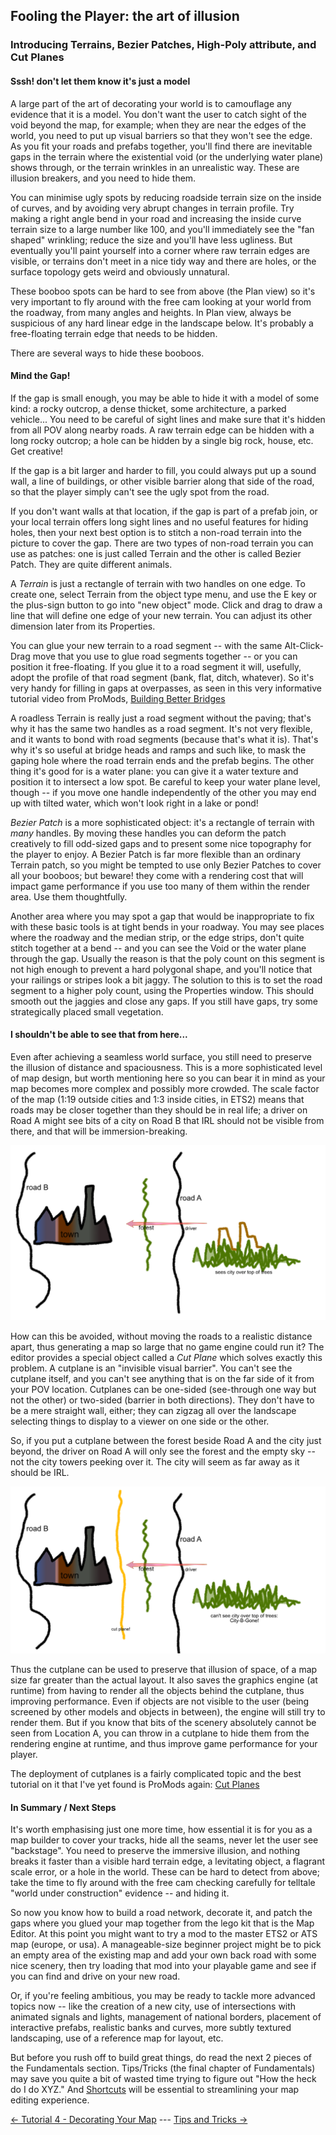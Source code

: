 ## Fooling the Player: the art of illusion
### Introducing Terrains, Bezier Patches, High-Poly attribute, and Cut Planes

#### Sssh!  don't let them know it's just a model

A large part of the art of decorating your world is to camouflage any evidence that it is a model.  You don't want the user to catch sight of the void beyond the map, for example;  when they are near the edges of the world, you need to put up visual barriers so that they won't see the edge.  As you fit your roads and prefabs together, you'll find there are inevitable gaps in the terrain where the existential void (or the underlying water plane) shows through, or the terrain wrinkles in an unrealistic way.  These are illusion breakers, and you need to hide them.

You can minimise ugly spots by reducing roadside terrain size on the inside of curves, and by avoiding very abrupt changes in terrain profile.  Try making a right angle bend in your road and increasing the inside curve terrain size to a large number like 100, and you'll immediately see the "fan shaped" wrinkling;  reduce the size and you'll have less ugliness.  But eventually you'll paint yourself into a corner where raw terrain edges are visible, or terrains don't meet in a nice tidy way and there are holes, or the surface topology gets weird and obviously unnatural.

These booboo spots can be hard to see from above (the Plan view) so it's very important to fly around with the free cam looking at your world from the roadway, from many angles and heights.  In Plan view, always be suspicious of any hard linear edge in the landscape below.  It's probably a free-floating terrain edge that needs to be hidden.

There are several ways to hide these booboos.

#### Mind the Gap!

If the gap is small enough, you may be able to hide it with a model of some kind:  a rocky outcrop, a dense thicket, some architecture, a parked vehicle...  You need to be careful of sight lines and make sure that it's hidden from all POV along nearby roads.  A raw terrain edge can be hidden with a long rocky outcrop;  a hole can be hidden by a single big rock, house, etc.  Get creative!

If the gap is a bit larger and harder to fill, you could always put up a sound wall, a line of buildings, or other visible barrier along that side of the road, so that the player simply can't see the ugly spot from the road.

If you don't want walls at that location, if the gap is part of a prefab join, or your local terrain offers long sight lines and no useful features for hiding holes, then your next best option is to stitch a non-road terrain into the picture to cover the gap.  There are two types of non-road terrain you can use as patches:  one is just called Terrain and the other is called Bezier Patch.  They are quite different animals. 

A *Terrain* is just a rectangle of terrain with two handles on one edge.  To create one, select Terrain from the object type menu, and use the E key or the plus-sign button to go into "new object" mode.  Click and drag to draw a line that will define one edge of your new terrain.  You can adjust its other dimension later from its Properties.

You can glue your new terrain to a road segment -- with the same Alt-Click-Drag move that you use to glue road segments together -- or you can position it free-floating.  If you glue it to a road segment it will, usefully, adopt the profile of that road segment (bank, flat, ditch, whatever).  So it's very handy for filling in gaps at overpasses, as seen in this very informative tutorial video from ProMods, [Building Better Bridges](https://youtu.be/C-eqesW3LlM)

A roadless Terrain is really just a road segment without the paving;  that's why it has the same two handles as a road segment.  It's not very flexible, and it wants to bond with road segments (because that's what it is).  That's why it's so useful at bridge heads and ramps and such like, to mask the gaping hole where the road terrain ends and the prefab begins.  The other thing it's good for is a water plane:  you can give it a water texture and position it to intersect a low spot.  Be careful to keep your water plane level, though -- if you move one handle independently of the other you may end up with tilted water, which won't look right in a lake or pond!

*Bezier Patch* is a more sophisticated object:  it's a rectangle of terrain with *many* handles.  By moving these handles you can deform the patch creatively to fill odd-sized gaps and to present some nice topography for the player to enjoy.  A Bezier Patch is far more flexible than an ordinary Terrain patch, so you might be tempted to use only Bezier Patches to cover all your booboos;  but beware!  they come with a rendering cost that will impact game performance if you use too many of them within the render area.  Use them thoughtfully.

Another area where you may spot a gap that would be inappropriate to fix with these basic tools is at tight bends in your roadway.  You may see places where the roadway and the median strip, or the edge strips, don't quite stitch together at a bend -- and you can see the Void or the water plane through the gap.  Usually the reason is that the poly count on this segment is not high enough to prevent a hard polygonal shape, and you'll notice that your railings or stripes look a bit jaggy.  The solution to this is to set the road segment to a higher poly count, using the Properties window.  This should smooth out the jaggies and close any gaps.  If you still have gaps, try some strategically placed small vegetation.

#### I shouldn't be able to see that from here...

Even after achieving a seamless world surface, you still need to preserve the illusion of distance and spaciousness.  This is a more sophisticated level of map design, but worth mentioning here so you can bear it in mind as your map becomes more complex and possibly more crowded.  The scale factor of the map (1:19 outside cities and 1:3 inside cities, in ETS2) means that roads may be closer together than they should be in real life;  a driver on Road A might see bits of a city on Road B that IRL should not be visible from there, and that will be immersion-breaking.

![Without Cut Plane](img/CutPlane1.png)

How can this be avoided, without moving the roads to a realistic distance apart, thus generating a map so large that no game engine could run it?  The editor provides a special object called a *Cut Plane* which solves exactly this problem.  A cutplane is an "invisible visual barrier".  You can't see the cutplane itself, and you can't see anything that is on the far side of it from your POV location.  Cutplanes can be one-sided (see-through one way but not the other) or two-sided (barrier in both directions).  They don't have to be a mere straight wall, either;  they can zigzag all over the landscape selecting things to display to a viewer on one side or the other.

So, if you put a cutplane between the forest beside Road A and the city just beyond, the driver on Road A will only see the forest and the empty sky -- not the city towers peeking over it.  The city will seem as far away as it should be IRL. 

![With Cut Plane](img/CutPlane2.png)

Thus the cutplane can be used to preserve that illusion of space, of a map size far greater than the actual layout.  It also saves the graphics engine (at runtime) from having to render all the objects behind the cutplane, thus improving performance.  Even if objects are not visible to the user (being screened by other models and objects in between), the engine will still try to render them.   But if you know that bits of the scenery absolutely cannot be seen from Location A, you can throw in a cutplane to hide them from the rendering engine at runtime, and thus improve game performance for your player.

The deployment of cutplanes is a fairly complicated topic and the best tutorial on it that I've yet found is ProMods again:  [Cut Planes](https://youtu.be/7IFJttG9TRc) 

#### In Summary / Next Steps

It's worth emphasising just one more time, how essential it is for you as a map builder to cover your tracks, hide all the seams, never let the user see "backstage".  You need to preserve the immersive illusion, and nothing breaks it faster than a visible hard terrain edge, a levitating object, a flagrant scale error, or a hole in the world.  These can be hard to detect from above;  take the time to fly around with the free cam checking carefully for telltale "world under construction" evidence -- and hiding it.

So now you know how to build a road network, decorate it, and patch the gaps where you glued your map together from the lego kit that is the Map Editor.  At this point you might want to try a mod to the master ETS2 or ATS map (europe, or usa).  A manageable-size beginner project might be to pick an empty area of the existing map and add your own back road with some nice scenery, then try loading that mod into your playable game and see if you can find and drive on your new road.

Or, if you're feeling ambitious, you may be ready to tackle more advanced topics now -- like the creation of a new city, use of intersections with animated signals and lights, management of national borders, placement of interactive prefabs, realistic banks and curves, more subtly textured landscaping, use of a reference map for layout, etc.

But before you rush off to build great things, do read the next 2 pieces of the Fundamentals section.  Tips/Tricks (the final chapter of Fundamentals) may save you quite a bit of wasted time trying to figure out "How the heck do I do XYZ."  And [Shortcuts](../ShortCuts.md)  will be essential to streamlining your map editing experience.

[<- Tutorial 4 - Decorating Your Map](2_decorating.md) --- [Tips and Tricks ->](6_tipsNtrix.md)
